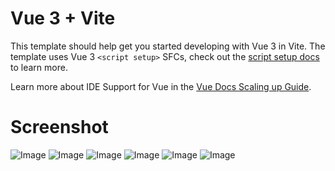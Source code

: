 # Vue 3 + Vite

This template should help get you started developing with Vue 3 in Vite. The template uses Vue 3 `<script setup>` SFCs, check out the [script setup docs](https://v3.vuejs.org/api/sfc-script-setup.html#sfc-script-setup) to learn more.

Learn more about IDE Support for Vue in the [Vue Docs Scaling up Guide](https://vuejs.org/guide/scaling-up/tooling.html#ide-support).

# Screenshot
![Image](https://github.com/user-attachments/assets/eede798e-e5ef-4cfb-9f2f-f3fa01078016)
![Image](https://github.com/user-attachments/assets/12d46fa5-225b-497f-a389-24dc87d5a132)
![Image](https://github.com/user-attachments/assets/86724c11-f649-44c2-9810-c11b4b7568de)
![Image](https://github.com/user-attachments/assets/e184abba-e40a-4020-b1c0-fc318efbf7bf)
![Image](https://github.com/user-attachments/assets/4c6c8fe4-45bf-41fa-9259-cad2721e856e)
![Image](https://github.com/user-attachments/assets/34b90ad1-c254-4489-b06b-188e0f06573c)
